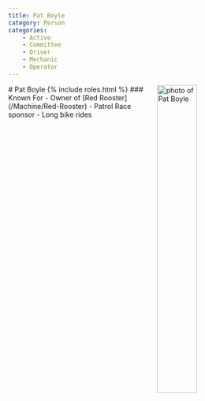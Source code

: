 ```yaml
---
title: Pat Boyle
category: Person
categories:
    - Active
    - Committee
    - Driver
    - Mechanic
    - Operator
---
```

<img src="https://raw.githubusercontent.com/MeanyLodge/meanylodge.github.com/assets/img/2014-Pat-Boyle.jpeg" alt="photo of Pat Boyle" align="right" style="width: 40%">
# Pat Boyle
{% include roles.html %}
### Known For
- Owner of [Red Rooster](/Machine/Red-Rooster)
- Patrol Race sponsor
- Long bike rides